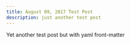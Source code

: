 ```yaml
---
title: August 09, 2017 Test Post
description: just another test post
---
```


Yet another test post but with yaml front-matter